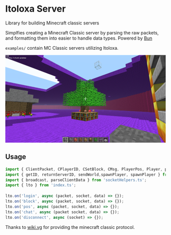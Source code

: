 # ltoloxa Server
Library for building Minecraft classic servers

Simplfies creating a Minecraft Classic server by parsing the raw packets, and formatting them into easier to handle data types. Powered by [Bun](https://bun.sh)

`examples/` contain MC Classic servers utilizing ltoloxa.

![Example of a minigame server](./assets/minigame.png)


## Usage
```js
import { ClientPacket, CPlayerID, CSetBlock, CMsg, PlayerPos, Player, parseShort, parseString, parseTypes } from 'types.ts';
import { getID, returnServerID, sendWorld,spawnPlayer, spawnPlayer } from 'loginHelpers.ts';
import { broadcast, parseClientData } from 'socketHelpers.ts';
import { lto } from 'index.ts';

lto.on('login', async (packet, socket, data) => {});
lto.on('block', async (packet, socket, data) => {});
lto.on('pos', async (packet, socket, data) => {});
lto.on('chat', async (packet socket, data) => {});
lto.on('disconnect', async (socket) => {});
```


Thanks to [wiki.vg](https://wiki.vg/Classic_Protocol) for providing the minecraft classic protocol.
